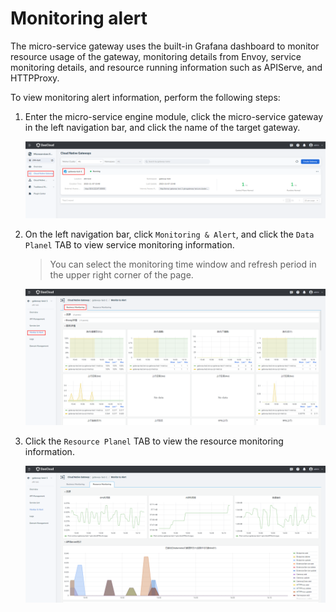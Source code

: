 # Monitoring alert

The micro-service gateway uses the built-in Grafana dashboard to monitor resource usage of the gateway, monitoring details from Envoy, service monitoring details, and resource running information such as APIServe, and HTTPProxy.

To view monitoring alert information, perform the following steps:

1. Enter the micro-service engine module, click the micro-service gateway in the left navigation bar, and click the name of the target gateway.

   ![click name](../images/alert01.png)

2. On the left navigation bar, click `Monitoring & Alert`, and click the `Data Planel` TAB to view service monitoring information.

    > You can select the monitoring time window and refresh period in the upper right corner of the page.

    ![click name](../images/alert02.png)

3. Click the `Resource Planel` TAB to view the resource monitoring information.

     ![click name](../images/alert03.png)